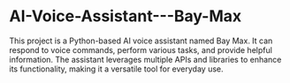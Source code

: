 # AI-Voice-Assistant---Bay-Max
This project is a Python-based AI voice assistant named Bay Max. It can respond to voice commands, perform various tasks, and provide helpful information. The assistant leverages multiple APIs and libraries to enhance its functionality, making it a versatile tool for everyday use.
